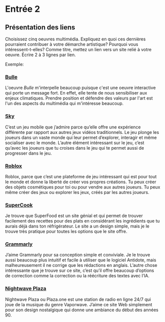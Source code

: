 # Entrée 2
## Présentation des liens
Choisissez cinq oeuvres multimédia. Expliquez en quoi ces dernières pourraient contribuer à votre démarche artistique? Pourquoi vous intéressent-t-elles? Comme titre, mettez un lien vers un site relié à votre oeuvre. Écrire 2 à 3 lignes par lien.

Exemple: 
### [Bulle](https://www.onf.ca/interactif/bulle/) 
L'oeuvre *Bulle* m'interpelle beaucoup puisque c'est une oeuvre interactive qui porte un message fort. En effet, elle tente de nous sensibiliser aux enjeux climatiques. Prendre position et défendre des valeurs par l'art est l'un des aspects du multimédia qui m'intéresse beaucoup. 

### [Sky](https://www.thatskygame.com/)
C’est un jeu mobile que j’admire parce qu’elle offre une expérience différente par rapport aux autres jeux vidéos traditionnels. Le jeu plonge les joueurs dans un vaste monde qui leur permet d’explorer, interagir et même socialiser avec le monde. L’autre élément intéressant sur le jeu, c’est qu’avec les joueurs que tu croises dans le jeu qui te permet aussi de progresser dans le jeu.

### [Roblox](https://www.roblox.com/)
Roblox, parce que c’est une plateforme de jeu intéressant qui est pour tout le monde et donne la liberté de créer vos propres créations. Tu peux créer des objets cosmétiques pour toi ou pour vendre aux autres joueurs. Tu peux même créer des jeux ou explorer les jeux, créés par les autres joueurs.

### [SuperCook](https://www.supercook.com/#/desktop)
Je trouve que SuperFood est un site génial et qui permet de trouver facilement des recettes pour des plats en considérant les ingrédients que tu aurais déjà dans ton réfrigérateur. Le site a un design simple, mais je le trouve très pratique pour toutes les options que le site offre.

### [Grammarly](grammarly.com)
J’aime Grammarly pour sa conception simple et conviviale. Je le trouve aussi beaucoup plus intuitif et facile à utiliser que le logiciel Antidote, mais malheureusement il ne corrige que les rédactions en anglais. L’autre chose intéressante que je trouve sur ce site, c’est qu’il offre beaucoup d’options de correction comme la correction ou la réécriture des textes avec l’IA.

### [Nightwave Plaza](https://plaza.one)
Nightwave Plaza ou Plaza.one est une station de radio en ligne 24/7 qui joue de la musique du genre Vaporwave. J’aime ce site Web simplement pour son design nostalgique qui donne une ambiance du début des années 90.

